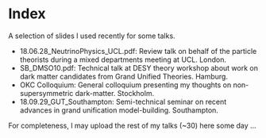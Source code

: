 # Index

A selection of slides I used recently for some talks.

* 18.06.28_NeutrinoPhysics_UCL.pdf: Review talk on behalf of the particle theorists during a mixed departments meeting at UCL. London.
* SB_DMSO10.pdf: Technical talk at DESY theory workshop about work on dark matter candidates from Grand Unified Theories. Hamburg.
* OKC Colloquium: General colloquium presenting my thoughts on non-supersymmetric dark-matter. Stockholm.
* 18.09.29_GUT_Southampton: Semi-technical seminar on recent advances in grand unification model-building. Southampton.

For completeness, I may upload the rest of my talks (~30) here some day ...
